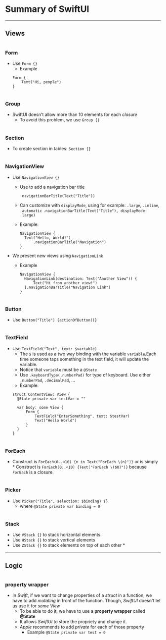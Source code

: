 

# Summary of SwiftUI

*** 
## Views

# 
### Form
* Use `Form {}`
  * Example
  ```
  Form {
      Text("Hi, people")
  }
  ```

# 
### Group
* SwiftUI doesn't allow more than 10 elements for each *closure*
  * To avoid this problem, we use `Group {}`

# 
### Section
* To create section in tables: `Section {}`

# 
### NavigationView
* Use `NavigationView {}`
  * Use to add a navigation bar title

    `.navigationBarTitle(Text("Title"))`
  * Can customize with `displayMode`, using for example: `.large`, `.inline`, `.automatic`
      `.navigationBarTitle(Text("Title"), displayMode: .large)`
  
  * Example:

      ```
      NavigationView {
        Text("Hello, World!")
            .navigationBarTitle("Navigation")
      }
      ```

* We present new views using `NavigationLink`
  * Example

      ```
      NavigationView {
        NavigationLink(destination: Text("Another View")) {
            Text("Hi from another view!")
        }.navigationBarTitle("Navigation Link")
      }
    ```

# 
### Button
* Use `Button("Title") {actionOfButton()}`

# 
### TextField
* Use `TextField("Text", text: $variable)`
  * The `$` is used as a two way binding with the variable `variable`.Each time someone
    taps something in the text field, it will update the variable.
  * Notice that `variable` must be a `@State`
  * Use `.keyboardType(.numberPad)` for type of keyboard. Use either `.numberPad`,
    `.decimalPad`, ...
  * Example:
  ```
  struct ContentView: View {
    @State private var testVar = ""

    var body: some View {
        Form {
            TextField("EnterSomething", text: $testVar)
            Text("Hello World")
        }
    }
  }
  ```

# 
### ForEach
* Construct is `ForEach(0..<10) {n in Text("ForEach \(n)")}` or is simply * Construct
  is `ForEach(0..<10) {Text("ForEach \($0)")}` because `ForEach` is a closure.

# 
### Picker
* Use `Picker("Title", selection: $binding) {}`
  * where `@State private var binding = 0`
# 
### Stack
* Use `VStack {}` to stack horizontal elements
* Use `HStack {}` to stack vertical elements
* Use `ZStack {}` to stack elements on top of each other
  * 

*** 
## Logic

# 
### property wrapper
* In *Swift*, if we want to change properties of a *struct* in a function, we have to
  add *mutating* in front of the function. Though, *SwiftUI* doesn't let us use it
  for *some View*
  * To be able to do it, we have to use a **property wrapper** called **@State**
  * It allows *SwiftUI* to store the propriety and change it.
  * *Apple* recommends to add *private* for each of those property
    * Example `@State private var test = 0`
